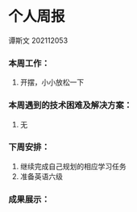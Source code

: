 # 个人周报

谭斯文 202112053

### 本周工作：

1. 开摆，小小放松一下

### 本周遇到的技术困难及解决方案：

1. 无

### 下周安排：

1. 继续完成自己规划的相应学习任务
2. 准备英语六级

### 成果展示：

